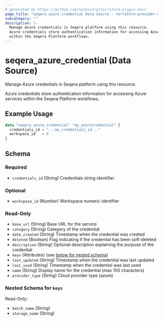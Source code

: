 ```yaml
---
# generated by https://github.com/hashicorp/terraform-plugin-docs
page_title: "seqera_azure_credential Data Source - terraform-provider-seqera"
subcategory: ""
description: |-
  Manage Azure credentials in Seqera platform using this resource.
  Azure credentials store authentication information for accessing Azure services
  within the Seqera Platform workflows.
---
```


# seqera_azure_credential (Data Source)

Manage Azure credentials in Seqera platform using this resource.

Azure credentials store authentication information for accessing Azure services
within the Seqera Platform workflows.

## Example Usage

```terraform
data "seqera_azure_credential" "my_azurecredential" {
  credentials_id = "...my_credentials_id..."
  workspace_id   = 0
}
```

<!-- schema generated by tfplugindocs -->
## Schema

### Required

- `credentials_id` (String) Credentials string identifier

### Optional

- `workspace_id` (Number) Workspace numeric identifier

### Read-Only

- `base_url` (String) Base URL for the service
- `category` (String) Category of the credential
- `date_created` (String) Timestamp when the credential was created
- `deleted` (Boolean) Flag indicating if the credential has been soft-deleted
- `description` (String) Optional description explaining the purpose of the credential
- `keys` (Attributes) (see [below for nested schema](#nestedatt--keys))
- `last_updated` (String) Timestamp when the credential was last updated
- `last_used` (String) Timestamp when the credential was last used
- `name` (String) Display name for the credential (max 100 characters)
- `provider_type` (String) Cloud provider type (azure)

<a id="nestedatt--keys"></a>
### Nested Schema for `keys`

Read-Only:

- `batch_name` (String)
- `storage_name` (String)
